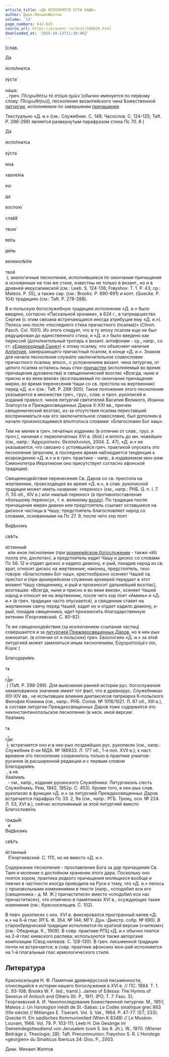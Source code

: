 ```yaml
---
article_title: «ДА ИСПОЛНЯТСЯ УСТА НАША»
author: Диак.МихаилЖелтов
volume: '13'
page_numbers: 642-643
source_url: https://pravenc.ru/text/168636.html
downloaded_at: '2025-10-13T11:30:46Z'
---
```


[слав. <div class="cu">Да</div>  <div class="cu">и҆спо́лнѧтсѧ</div>  <div class="cu">ᲂу҆ста̀</div>  <div class="cu">на҆ша:</div> , греч. Πληρωθήτω τὸ στόμα ἡμῶν̇ (обычно именуется по первому слову: Πληρωθήτω)], песнопение византийского чина Божественной [литургии](https://pravenc.ru/text/Литургия.html), исполняемое по завершении [причащения](https://pravenc.ru/text/причащения.html).

Текстуально «Д. и.» (см.: Служебник. С. 148; Часослов. С. 124-125; Taft. P. 296-299) является развернутым парафразом стиха Пс 70. 8 (<div class="cu">Да</div>  <div class="cu">и҆спо́лнѧтсѧ</div>  <div class="cu">ᲂу҆ста̀</div>  <div class="cu">моѧ҆</div>  <div class="cu">хвале́нїѧ</div>  <div class="cu">кѡ</div>  <div class="cu">да</div>  <div class="cu">воспою̀</div>  <div class="cu">сла́вꙋ</div>  <div class="cu">твою̀</div>  <div class="cu">ве́сь</div>  <div class="cu">де́нь</div>  <div class="cu">великолѣ́пїе</div>  <div class="cu">твоѐ</div> ); аналогичные песнопения, исполнявшиеся по окончании причащения и основанные на том же стихе, известны не только в визант., но и в древней иерусалимской (см.: Leeb. S. 124-136; Frøyshov. T. 1. P. 43; ср.: Mateos. P. 55), а также сир. (см.: Brooks. P. 690-691) и копт. (Quecke. P. 104) традициях (см.: Taft. P. 278-288).

В к-польскую богослужебную традицию исполнение «Д. и.» было введено, согласно «Пасхальной хронике», в 624 г., в патриаршество Сергия (с этим связана встречающаяся иногда атрибуция ему «Д. и.»). Пелось оно после «последнего стиха причастного (псалма)» (Chron. Pasch. Col. 1001). Из этого следует, что в ту эпоху псалом еще не был редуцирован до единственного стиха, и «Д. и.» было введено как периссий (дополнительный тропарь к визант. антифонам - ср., напр., со ст. [«Единородный Сыне»](<https://pravenc.ru/text/ Единородный Сыне .html>)) к этому псалму, что объясняет наличие [Аллилуия](https://pravenc.ru/text/Аллилуия.html), завершающего причастный псалом, в конце «Д. и.». Знаком для начала песнопения служило заключительное славословие причастного псалма; впосл., с усложнением визант. чина литургии, от целого псалма остались лишь стих-[причастен](https://pravenc.ru/text/причастен.html) (исполняемый во время причащения духовенства) и священнический возглас «Всегда, ныне и присно и во веки веков» (возглашаемый по окончании причащения мирян, во время перенесения Чаши со св. престола на жертвенник) перед «Д. и.» (см.: Taft. P. 288-300). Такое положение этого песнопения указывается в множестве греч., груз., слав. и проч. рукописей и изданий правосл. чинов литургий святителей Василия Великого, Иоанна Златоуста и Преждеосвященных Даров X-XXI вв., причем священнический возглас, из-за отсутствия псалма переставший восприниматься как его заключительное славословие, был дополнен в начале произносящимися вполголоса словами: «Благословен Бог наш».

Тем не менее в греч. печатных изданиях (в отличие от слав., груз. и проч.), начиная с первопечатных XVI в. (Ibid.) и вплоть до мн. новейших (см., напр.: ᾿Αρχιερατικόν. Θεσσαλονίκη, 2004. Σ. 47), «Д. и.» не указывается, что связано с устоявшейся греч. практикой опускать это песнопение (впрочем, в последнее время наблюдается тенденция к возрождению «Д. и.» и в греч. практике - напр., в издаваемом мон-рем Симонопетра Иератиконе оно присутствует согласно афонской традиции).

Священнодействие перенесения Св. Даров со св. престола на жертвенник, происходящее во время «Д. и.», в слав. рукописной традиции может иметь название: «перенос» (см., напр.: РНБ. Q. п. I. 7. Л. 55 об., XIV в.) или «малый перенос» (в противопоставление «большому переносу», т. е. великому [входу](https://pravenc.ru/text/входу.html)). По традиции после причащения мирян диакон или предстоятель ссыпает оставшиеся на дискосе частицы в Чашу; предстоятель благословляет народ со словами, основанными на Пс 27. 9, после чего хор поет <div class="cu">Ви́дѣхомъ</div>  <div class="cu">свѣ́тъ</div>  <div class="cu">и҆́стинный</div>  или иное песнопение (при [архиерейском богослужении](<https://pravenc.ru/text/архиерейском богослужении.html>) - также «Ис полла эти, дэспота»), а предстоятель кадит Чашу и дискос со словами Пс 56. 12 и отдает дискос и кадило диакону, к-рый, покадив народ из св. врат, относит дискос на жертвенник; наконец, предстоятель, тихо говоря: «Благословен Бог наш», крестообразно осеняет Чашей св. престол и (при архиерейском служении архиерей передает в этот момент Чашу священнику, к-рый и произносит дальнейший возглас), возглашая: «Всегда, ныне и присно и во веки веков», осеняет Чашей народ и относит ее на жертвенник, после чего хор поет «Аминь» и «Д. и.» (в греч. традиции часто опускается), а священник ставит на жертвенник свечу перед Чашей, кадит их и отдает кадило диакону, к-рый, покадив священника, идет произносить благодарственную ектению (Георгиевский. С. 80-82).

Те же священнодействия (за исключением ссыпания частиц) совершаются и за [литургией Преждеосвященных Даров](<https://pravenc.ru/text/литургией Преждеосвященных Даров.html>), но в нек-рых южноитал. (в отличие от к-польских) греч. Евхологиях «Д. и.» за этой литургией может заменяться иным песнопением, Εὐχαριστοῦμέν σοι, Κύριε̇ (<div class="cu">Благодари́мъ</div>  <div class="cu">тѧ</div>  <div class="cu">гдⷭ҇и:</div> ) (Taft. P. 298-299). Для выяснения ранней истории рус. богослужения немаловажное значение имеет тот факт, что в древнерус. Служебниках XIII-XIV вв., не испытавших влияния диатаксисов патриарха К-польского Филофея Коккина (см., напр.: РНБ. Солов. № 1016/1021. Л. 67 об., XIII в.), в составе литургии Преждеосвященных Даров тоже содержится это неконстантинопольское песнопение (в неск. иной версии: <div class="cu">Хва́лимъ</div>  <div class="cu">тѧ</div>  <div class="cu">гдⷭ҇и:</div> ); встречается оно и в нек-рых позднейших рус. рукописях (см., напр.: Служебник б-ки МДА. № 186933. Л. 177 об., 1-я пол. XVII в.); к наст. времени это песнопение сохранилось только в практике униатов-русинов (в расширенной редакции и с первым словом <div class="cu">Благодари́мъ</div> , а не <div class="cu">Хва́лимъ</div>  - см., напр., издание русинского Служебника: Литургиконъ сiесть Служебникъ. Рим, 1942, 1952р. С. 453). Кроме того, в нек-рых слав. рукописях в функции «Д. и.» за литургией Преждеосвященных Даров встречается парафраз Пс 33. 2, 9a (см., напр.: РГБ. Троиц. осн. № 224. Л. 53, XVI в.), сейчас исполняемый за этой литургией вместо <div class="cu">Благослове́нъ</div>  <div class="cu">грѧды́й:</div>  и <div class="cu">Ви́дѣхомъ</div>  <div class="cu">свѣ́тъ</div>  <div class="cu">и҆́стинный</div>  (Георгиевский. С. 111), но не вместо «Д. и.».

Содержание песнопения - прославление Бога за дар причащения Св. Таин и моление о достойном хранении этого дара. Поскольку оно поется хором, практика редкого причащения молящихся вообще и певчих в частности иногда приводила на Руси к тому, что «Д. и.» пелось с произвольными изменениями в тексте (напр., «сподобил еси его [священника.- д. М. Ж.] причаститися» вместо «сподобил еси нас причаститися»), что отмечено в памятниках XVI в., осуждающих такие изменения (см.: Красносельцев. С. 102).

В певч. рукописях с кон. XVI в. фиксировался пространный напев «Д. и.» на 6-й глас (РГБ. Ф. 354. № 144; МГУ. Дун.-Днестр. собр. № 690). В старообрядческой традиции исполняется по краткой версии («читком») (см.: Обедница. К., 1909). В совр. практике РПЦ «Д. и.» обычно поется на 2-й глас киевского распева; используются также авторские композиции (Свод напевов. С. 128-130). В греч. письменной традиции почти не встречается; в совр. практике афонских мон-рей исполняется на 1-й плагальный глас ирмологического стиля.

## Литература

Красносельцев Н. Ф. Памятник древнерусской письменности, относящийся к истории нашего богослужения в XVI в. // ПС. 1884. Т. 1. С. 93-108; Brooks W. F. (ed., transl.). James of Edessa: The Hymns of Severus of Antioch and Others (II). P., 1911. (PO; T. 7. Fasc. 5); Георгиевский А. И. Чинопоследование Божественной литургии. М., 1951; Mateos J. Un horologion inédit de St.-Sabas: Le Codex sinaïtique grec 863 (IXe siècle) // Mélanges E. Tiserant. Vol. 3. Vat., 1964. P. 47-77. (ST; 233); Quecke H. Ein saidisches Kommunionlied (Wien K 8348) // Le Muséon. Louvain, 1966. Vol. 79. P. 103-111; Leeb H. Die Gesänge im Gemeindegottesdienst von Jerusalem (vom 5. bis 8. Jh.). W., 1970. (Wiener Beiträge z. Theologie; 28); Taft. Precommunion; Frøyshov S. R. L'Horologe «gèorgien» du Sinaiticus Ibericus 34: Diss. P., 2003.

Диак.  Михаил   Желтов

